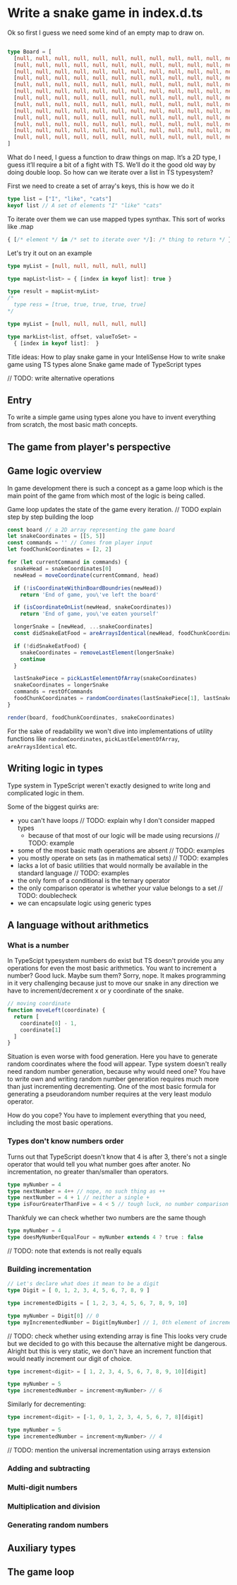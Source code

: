 # Write a snake game in index.d.ts
Ok so first I guess we need some kind of an empty map to draw on.


```typescript

type Board = [
  [null, null, null, null, null, null, null, null, null, null, null, null, null],
  [null, null, null, null, null, null, null, null, null, null, null, null, null],
  [null, null, null, null, null, null, null, null, null, null, null, null, null],
  [null, null, null, null, null, null, null, null, null, null, null, null, null],
  [null, null, null, null, null, null, null, null, null, null, null, null, null],
  [null, null, null, null, null, null, null, null, null, null, null, null, null],
  [null, null, null, null, null, null, null, null, null, null, null, null, null],
  [null, null, null, null, null, null, null, null, null, null, null, null, null],
  [null, null, null, null, null, null, null, null, null, null, null, null, null],
  [null, null, null, null, null, null, null, null, null, null, null, null, null],
  [null, null, null, null, null, null, null, null, null, null, null, null, null],
  [null, null, null, null, null, null, null, null, null, null, null, null, null],
  [null, null, null, null, null, null, null, null, null, null, null, null, null],
]
```

What do I need, I guess a function to draw things on map. It’s a 2D type, I guess it’ll require a bit of a fight with TS. We’ll do it the good old way by doing double loop. So how can we iterate over a list in TS typesystem?

First we need to create a set of array's keys, this is how we do it
```typescript
type list = ["I", "like", "cats"]
keyof list // A set of elements "I" "like" "cats" 

```
To iterate over them we can use mapped types synthax. This sort of works like .map
```typescript 
{ [/* element */ in /* set to iterate over */]: /* thing to return */ }

```
Let's try it out on an example
```typescript
type myList = [null, null, null, null, null]

type mapList<list> = { [index in keyof list]: true }

type result = mapList<myList>
/*
  type ress = [true, true, true, true, true]
*/

```


```typescript
type myList = [null, null, null, null, null]

type markList<list, offset, valueToSet> =
  { [index in keyof list]:  }
```





Title ideas:
How to play snake game in your InteliSense
How to write snake game using TS types alone
Snake game made of TypeScript types

// TODO: write alternative operations
## Entry
To write a simple game using types alone you have to invent everything from scratch, the most basic math concepts.
## The game from player's perspective



## Game logic overview
In game development there is such a concept as a game loop which is the main point of the game
from which most of the logic is being called.

Game loop updates the state of the game every iteration.
// TODO explain step by step building the loop
```javascript
const board // a 2D array representing the game board
let snakeCoordinates = [[5, 5]]
const commands = '' // Comes from player input
let foodChunkCoordinates = [2, 2]

for (let currentCommand in commands) {
  snakeHead = snakeCoordinates[0]
  newHead = moveCoordinate(currentCommand, head)

  if (!isCoordinateWithinBoardBoundries(newHead))
    return 'End of game, you\'ve left the board'

  if (isCoordinateOnList(newHead, snakeCoordinates))
    return 'End of game, you\'ve eaten yourself'

  longerSnake = [newHead, ...snakeCoordinates]
  const didSnakeEatFood = areArraysIdentical(newHead, foodChunkCoordinates)

  if (!didSnakeEatFood) {
    snakeCoordinates = removeLastElement(longerSnake)
    continue
  }

  lastSnakePiece = pickLastEelementOfArray(snakeCoordinates)
  snakeCoordinates = longerSnake
  commands = restOfCommands
  foodChunkCoordinates = randomCoordinates(lastSnakePiece[1], lastSnakePiece[0])
}

render(board, foodChunkCoordinates, snakeCoordinates)
```

For the sake of readability we won't dive into implementations of utility functions
like `randomCoordinates`, `pickLastEelementOfArray`, `areArraysIdentical` etc.

## Writing logic in types
Type system in TypeScript weren't exactly designed to write long and complicated logic in them.

Some of the biggest quirks are:
  - you can't have loops // TODO: explain why I don't consider mapped types
    - because of that most of our logic will be made using recursions // TODO: example
  - some of the most basic math operations are absent // TODO: examples
  - you mostly operate on sets (as in mathematical sets) // TODO: examples
  - lacks a lot of basic utilities that would normally be available in the standard language // TODO: examples
  - the only form of a conditional is the ternary operator
  - the only comparison operator is whether your value belongs to a set // TODO: doublecheck
  - we can encapsulate logic using generic types
## A language without arithmetics
### What is a number
In TypeScipt typesystem numbers do exist but TS doesn't provide you any operations for even the most basic
arithmetics. You want to increment a number? Good luck. Maybe sum them? Sorry, nope. It makes programming
in it very challenging because just to move our snake in any direction we have to increment/decrement 
x or y coordinate of the snake.

```javascript
// moving coordinate
function moveLeft(coordinate) {
  return [
    coordinate[0] - 1,
    coordinate[1]
  ]
}
```
Situation is even worse with food generation. Here you have to generate random coordinates
where the food will appear. Type system doesn't really need random number generation, because
why would need one? You have to write own and writing random number generation requires much more
than just incrementing decrementing.
One of the most basic formula for generating a pseudorandom number requires at the very least modulo operator.

How do you cope? You have to implement everything that you need, including the most basic operations.

### Types don't know numbers order
Turns out that TypeScript doesn't know that 4 is after 3, there's not a single operator that would tell you
what number goes after anoter. No incrementation, no greater than/smaller than operators.
```typescript
type myNumber = 4
type nextNumber = 4++ // nope, no such thing as ++
type nextNumber = 4 + 1 // neither a single +
type isFourGreaterThanFive = 4 < 5 // tough luck, no number comparison operator
```

Thankfuly we can check whether two numbers are the same though
```typescript
type myNumber = 4
type doesMyNumberEqualFour = myNumber extends 4 ? true : false
```

// TODO: note that extends is not really equals
### Building incrementation
```typescript
// Let's declare what does it mean to be a digit
type Digit = [ 0, 1, 2, 3, 4, 5, 6, 7, 8, 9 ]

type incrementedDigits = [ 1, 2, 3, 4, 5, 6, 7, 8, 9, 10]

type myNumber = Digit[0] // 0
type myIncrementedNumber = Digit[myNumber] // 1, 0th element of incrementedDigits array is 1
```
// TODO: check whether using extending array is fine
This looks very crude but we decided to go with this because the alternative might be dangerous.
Alright but this is very static, we don't have an increment function that would neatly increment
our digit of choice.
```typescript
type increment<digit> = [ 1, 2, 3, 4, 5, 6, 7, 8, 9, 10][digit]

type myNumber = 5
type incrementedNumber = increment<myNumber> // 6
```
Similarly for decrementing:
```typescript
type increment<digit> = [-1, 0, 1, 2, 3, 4, 5, 6, 7, 8][digit]

type myNumber = 5
type incrementedNumber = increment<myNumber> // 4
```

// TODO: mention the universal incrementation using arrays extension
### Adding and subtracting
### Multi-digit numbers
### Multiplication and division
### Generating random numbers
## Auxiliary types
## The game loop